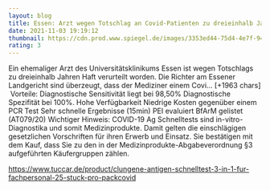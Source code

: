```yaml
--- 
layout: blog
title: Essen: Arzt wegen Totschlag an Covid-Patienten zu dreieinhalb Jahren Haft verurteilt
date: 2021-11-03 19:19:12
thumbnail: https://cdn.prod.www.spiegel.de/images/3353ed44-75d4-4e7f-9486-ded53bd9fa5b_w1280_r1.77_fpx64_fpy50.jpg
rating: 3
---
```

Ein ehemaliger Arzt des Universitätsklinikums Essen ist wegen Totschlags zu dreieinhalb Jahren Haft verurteilt worden. Die Richter am Essener Landgericht sind überzeugt, dass der Mediziner einem Covi… [+1963 chars]</br>&nbsp;Vorteile:
Diagnostische Sensitivität liegt bei 98,50%
Diagnostische Spezifität bei 100%.
Hohe Verfügbarkeit
Niedrige Kosten gegenüber einem PCR Test
Sehr schnelle Ergebnisse (15min)
PEI evaluiert
BfArM gelistet (AT079/20)
Wichtiger Hinweis:
COVID-19 Ag Schnelltests sind in-vitro-Diagnostika und somit Medizinprodukte. Damit gelten die einschlägigen gesetzlichen Vorschriften für ihren Erwerb und Einsatz. Sie bestätigen mit dem Kauf, dass Sie zu den in der Medizinprodukte-Abgabeverordnung §3 aufgeführten Käufergruppen zählen.

https://www.tuccar.de/product/clungene-antigen-schnelltest-3-in-1-fur-fachpersonal-25-stuck-pro-pack<a href="https://www.tuccar.de/product/clungene-antigen-schnelltest-3-in-1-fur-fachpersonal-25-stuck-pro-pack">covid</a>